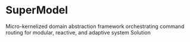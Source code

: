 # SuperModel
Micro-kernelized domain abstraction framework orchestrating command routing for modular, reactive, and adaptive system Solution
